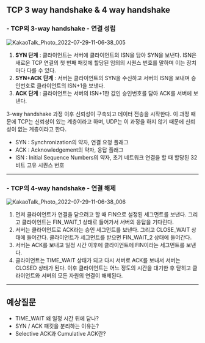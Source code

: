 ## TCP 3 way handshake & 4 way handshake


### - TCP의 **3-way handshake - 연결 성립**

![KakaoTalk_Photo_2022-07-29-11-06-38_005](https://user-images.githubusercontent.com/22094204/198688292-a9d3beec-4f23-42f4-a05e-acd9207a597b.jpeg)

1. **SYN 단계** : 클라이언트는 서버에 클라이언트의 ISN을 담아 SYN을 보낸다. ISN은 새로운 TCP 연결의 첫 번째 패킷에 할당된 임의의 시퀀스 번호를 말하며 이는 장치마다 다를 수 있다.
2. **SYN+ACK 단계** : 서버는 클라이언트의 SYN을 수신하고 서버의 ISN을 보내며 승인번호로 클라이언트의 ISN+1을 보낸다.
3. **ACK 단계** : 클라이언트는 서버의 ISN+1한 값인 승인번호를 담아 ACK를 서버에 보낸다.

3-way handshake 과정 이후 신뢰성이 구축되고 데이터 전송을 시작한다. 이 과정 때문에 TCP는 신뢰성이 있는 계층이라고 하며, UDP는 이 과정을 하지 않기 때문에 신뢰성이 없는 계층이라고 한다.

- SYN : Synchronization의 약자, 연결 요청 플래그
- ACK : Acknowledgement의 약자, 응답 플래그
- ISN : Initial Sequence Numbers의 약자, 초기 네트워크 연결을 할 때 할당된 32비트 고유 시퀀스 번호  
  
- - -

### - TCP의 **4-way handshake - 연결 해제**

![KakaoTalk_Photo_2022-07-29-11-06-38_006](https://user-images.githubusercontent.com/22094204/198688281-53fd1577-23fe-48ed-9b0f-7968cae888f1.jpeg)

1. 먼저 클라이언트가 연결을 닫으려고 할 때 FIN으로 설정된 세그먼트를 보낸다. 그리고 클라이언트는 FIN_WAIT_1 상태로 들어가서 서버의 응답을 기다린다.
2. 서버는 클라이언트로 ACK라는 승인 세그먼트를 보낸다. 그리고 CLOSE_WAIT 상태에 들어간다. 클라이언트가 세그먼트를 받으면 FIN_WAIT_2 상태에 들어간다.
3. 서버는 ACK를 보내고 일정 시간 이후에 클라이언트에 FIN이라는 세그먼트를 보낸다.
4. 클라이언트는 TIME_WAIT 상태가 되고 다시 서버로 ACK를 보내서 서버는 CLOSED 상태가 된다. 이후 클라이언트는 어느 정도의 시간을 대기한 후 닫히고 클라이언트와 서버의 모든 자원의 연결이 해제된다.

- - -  

## 예상질문
- TIME_WAIT 왜 일정 시간 뒤에 닫나?
- SYN / ACK 패킷을 분리하는 이유는?
- Selective ACK과 Cumulative ACK란?
